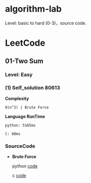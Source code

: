 # algorithm-lab
Level: basic to hard (0-3)，source code.

# LeetCode

## 01-Two Sum 

### Level: Easy

### (1) Self_solution 80613 

**Complexity**
		
	O(n^2) | Brute Force

**Language RunTime**
	
	python: 5165ms 

	C: 88ms

### **SourceCode**

- **Brute Force**
 
 		
	python [code](https://github.com/moka-x/algorithm-lab/blob/master/Leetcode/01-TwoSum/python_mk.py)
 	
	c [code](https://github.com/moka-x/algorithm-lab/blob/master/Leetcode/01-TwoSum/c_mk.c)


<!--

`<blockquote>`

 **HashMap**
 
 python [code]()
 c [code]()
-->

